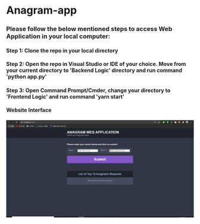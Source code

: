 # Anagram-app

### Please follow the below mentioned steps to access Web Application in your local computer:
#### Step 1: Clone the repo in your local directory
#### Step 2: Open the repo in Visual Studio or IDE of your choice. Move from your current directory to 'Backend Logic' directory and run command 'python app.py'
#### Step 3: Open Command Prompt/Cmder, change your directory to 'Frontend Logic' and run command 'yarn start'

#### Website Interface

![Web Interface](interface.jpg)
